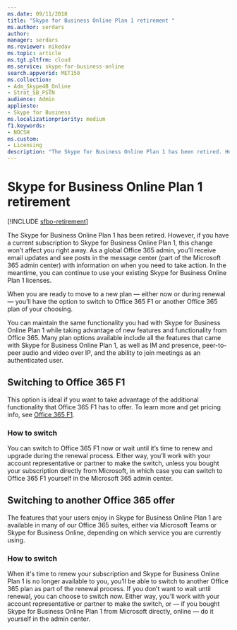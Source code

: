 ```yaml
---
ms.date: 09/11/2018
title: "Skype for Business Online Plan 1 retirement "
ms.author: serdars
author:
manager: serdars
ms.reviewer: mikedav
ms.topic: article
ms.tgt.pltfrm: cloud
ms.service: skype-for-business-online
search.appverid: MET150
ms.collection:
- Adm_Skype4B_Online
- Strat_SB_PSTN
audience: Admin
appliesto:
- Skype for Business
ms.localizationpriority: medium
f1.keywords:
- NOCSH
ms.custom:
- Licensing
description: "The Skype for Business Online Plan 1 has been retired. However, if you have a current subscription to Skype for Business Online Plan 1, this change won’t affect you right away. When you are ready to move to a new plan—either now or during renewal—you’ll have three options."
---
```


# Skype for Business Online Plan 1 retirement 

[!INCLUDE [sfbo-retirement](../../../Hub/includes/sfbo-retirement.md)]

The Skype for Business Online Plan 1 has been retired. However, if you have a current subscription to Skype for Business Online Plan 1, this change won’t affect you right away. As a global Office 365 admin, you’ll receive email updates and see posts in the message center (part of the Microsoft 365 admin center) with information on when you need to take action. In the meantime, you can continue to use your existing Skype for Business Online Plan 1 licenses.

When you are ready to move to a new plan — either now or during renewal — you’ll have the option to switch to Office 365 F1 or another Office 365 plan of your choosing.

You can maintain the same functionality you had with Skype for Business Online Plan 1 while taking advantage of new features and functionality from Office 365. Many plan options available include all the features that came with Skype for Business Online Plan 1, as well as IM and presence, peer-to-peer audio and video over IP, and the ability to join meetings as an authenticated user.


## Switching to Office 365 F1

This option is ideal if you want to take advantage of the additional functionality that Office 365 F1 has to offer. To learn more and get pricing info, see [Office 365 F1](https://products.office.com/business/office-365-f1).


### How to switch 

You can switch to Office 365 F1 now or wait until it’s time to renew and upgrade during the renewal process. Either way, you’ll work with your account representative or partner to make the switch, unless you bought your subscription directly from Microsoft, in which case you can switch to Office 365 F1 yourself in the Microsoft 365 admin center.


## Switching to another Office 365 offer

The features that your users enjoy in Skype for Business Online Plan 1 are available in many of our Office 365 suites, either via Microsoft Teams or Skype for Business Online, depending on which service you are currently using. 

### How to switch 

When it's time to renew your subscription and Skype for Business Online Plan 1 is no longer available to you, you’ll be able to switch to another Office 365 plan as part of the renewal process. If you don’t want to wait until renewal, you can choose to switch now. Either way, you'll work with your account representative or partner to make the switch, or — if you bought Skype for Business Online Plan 1 from Microsoft directly, online — do it yourself in the admin center.

